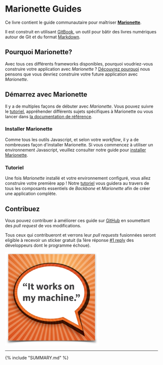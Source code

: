 # Marionette Guides

Ce livre contient le guide communautaire pour maîtriser  **[Marionette][marionette]**.

Il est construit en utilisant [GitBook][gitbook], un outil pour bâtir des livres numériques autour de Git et du format [Markdown][markdown].

## Pourquoi Marionette?

Avec tous ces différents frameworks disponibles, pourquoi voudriez-vous construire votre application avec _Marionette_ ? [Découvrez pourquoi][why] nous pensons que vous devriez construire votre future application avec _Marionette_.


## Démarrez avec Marionette

Il y a de multiples façons de débuter avec _Marionette_. Vous pouvez suivre le [tutoriel][tutorial], appréhender différents sujets spécifiques à Marionette ou vous lancer dans [la documentation de référence][docs].


### Installer Marionette

Comme tous les outils Javascript, et selon votre _workflow_, il y a de nombreuses façon d'installer Marionette. Si vous commencez à utiliser un environnement Javascript, veuillez consulter notre guide pour [installer Marionette][installing].


### Tutoriel

Une fois _Marionette_ installé et votre environnement configuré, vous allez construire votre première app ! Notre [tutoriel][tutorial] vous guidera au travers de tous les composants essentiels de _Backbone_ et _Marionette_ afin de créer une application complète.


## Contribuez

Vous pouvez contribuer à améliorer ces guide sur [GitHub][repo] en soumettant des _pull request_ de vos modifications.

Tous ceux qui contribueront et verrons leur _pull requests_ fusionnées seront eligible à recevoir un sticker gratuit (la 1ère réponse [#1 reply](http://www.devbattles.com/en/sand/post-670-Top+20+replies+by+Programmers+when+their+programs+don%27t+work) des développeurs dont le programme échoue).

![sticker](sticker.png)

----

{% include "SUMMARY.md" %}

[marionette]: http://marionettejs.com/
[gitbook]: http://help.gitbook.com
[markdown]: http://help.gitbook.com/format/markdown.html
[repo]: https://github.com/marionettejs/guides
[tutorial]: ./getting_started/tutorial/README.md "Marionette tutorial"
[docs]: http://marionettejs.com/docs/current
[installing]: ./getting_started/installing_marionette.md
[why]: ./why_marionette.md

